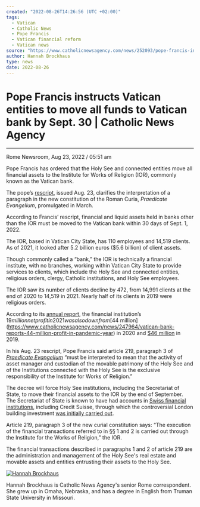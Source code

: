 ```yaml
---
created: "2022-08-26T14:26:56 (UTC +02:00)"
tags:
  - Vatican
  - Catholic News
  - Pope Francis
  - Vatican financial reform
  - Vatican news
source: "https://www.catholicnewsagency.com/news/252093/pope-francis-instructs-vatican-entities-to-move-all-funds-to-vatican-bank-by-sept-30"
author: Hannah Brockhaus
type: news
date: 2022-08-26
---
```


# Pope Francis instructs Vatican entities to move all funds to Vatican bank by Sept. 30 | Catholic News Agency

---

Rome Newsroom, Aug 23, 2022 / 05:51 am

Pope Francis has ordered that the Holy See and connected entities move all financial assets to the Institute for Works of Religion (IOR), commonly known as the Vatican bank.

The pope’s [rescript](https://www.vatican.va/content/francesco/it/events/event.dir.html/content/vaticanevents/it/2022/8/23/rescriptum.html), issued Aug. 23, clarifies the interpretation of a paragraph in the new constitution of the Roman Curia, *Praedicate Evangelium*, promulgated in March.

According to Francis’ rescript, financial and liquid assets held in banks other than the IOR must be moved to the Vatican bank within 30 days of Sept. 1, 2022.

The IOR, based in Vatican City State, has 110 employees and 14,519 clients. As of 2021, it looked after 5.2 billion euros ($5.6 billion) of client assets.

Though commonly called a “bank,” the IOR is technically a financial institute, with no branches, working within Vatican City State to provide services to clients, which include the Holy See and connected entities, religious orders, clergy, Catholic institutions, and Holy See employees. 

The IOR saw its number of clients decline by 472, from 14,991 clients at the end of 2020 to 14,519 in 2021. Nearly half of its clients in 2019 were religious orders.

According to its [annual report](http://www.ior.va/content/ior/en/media/annual-report/annual-report-2021.html), the financial institution’s $19 million net profit in 2021 was also down from [$44 million](https://www.catholicnewsagency.com/news/247964/vatican-bank-reports-44-million-profit-in-pandemic-year) in 2020 and [$46 million](https://www.catholicnewsagency.com/news/44784/vatican-bank-reports-%E2%82%AC38-million-profit-in-2019) in 2019.

In his Aug. 23 rescript, Pope Francis said article 219, paragraph 3 of [*Praedicate Evangelium*](https://www.vatican.va/content/francesco/en/apost_constitutions/documents/20220319-costituzione-ap-praedicate-evangelium.html) “must be interpreted to mean that the activity of asset manager and custodian of the movable patrimony of the Holy See and of the Institutions connected with the Holy See is the exclusive responsibility of the Institute for Works of Religion.”

The decree will force Holy See institutions, including the Secretariat of State, to move their financial assets to the IOR by the end of September. The Secretariat of State is known to have had accounts in [Swiss financial institutions](https://www.catholicnewsagency.com/news/44677/swiss-accounts-frozen-in-vatican-property-deal-probe), including Credit Suisse, through which the controversial London building investment [was initially carried out](https://www.catholicnewsagency.com/news/251491/here-s-what-the-vatican-finance-trial-has-revealed-about-the-london-deal).

Article 219, paragraph 3 of the new curial constitution says: “The execution of the financial transactions referred to in §§ 1 and 2 is carried out through the Institute for the Works of Religion,” the IOR.

The financial transactions described in paragraphs 1 and 2 of article 219 are the administration and management of the Holy See's real estate and movable assets and entities entrusting their assets to the Holy See.

[![Hannah Brockhaus](https://www.catholicnewsagency.com/storage/authors/DdWyHsKrTvNdmwJmoNsgiyQ1h51KWzEhIMZhX38W.png?w=96&h=96)](https://www.catholicnewsagency.com/author/416/hannah-brockhaus)

Hannah Brockhaus is Catholic News Agency's senior Rome correspondent. She grew up in Omaha, Nebraska, and has a degree in English from Truman State University in Missouri.
